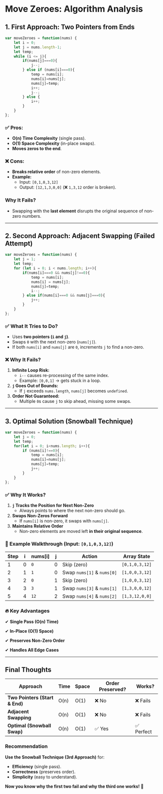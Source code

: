 # **Move Zeroes: Algorithm Analysis**

## **1. First Approach: Two Pointers from Ends**

```jsx
var moveZeroes = function(nums) {
    let i = 0;
    let j = nums.length-1;
    let temp;
    while (i <= j){
        if(nums[j]===0){
            j--;
        } else if (nums[i]===0){
            temp = nums[i];
            nums[i]=nums[j];
            nums[j]=temp;
            i++;
            j--;
        } else {
            i++;
        }
    }
};

```

### **✅ Pros:**

- **O(n) Time Complexity** (single pass).
- **O(1) Space Complexity** (in-place swaps).
- **Moves zeros to the end**.

### **❌ Cons:**

- **Breaks relative order** of non-zero elements.
- **Example:**
    - Input: `[0,1,0,3,12]`
    - Output: `[12,1,3,0,0]` (❌ `1,3,12` order is broken).

### **Why It Fails?**

- Swapping with the **last element** disrupts the original sequence of non-zero numbers.

---

## **2. Second Approach: Adjacent Swapping (Failed Attempt)**

```jsx
var moveZeroes = function(nums) {
    let j = 1;
    let temp;
    for (let i = 0; i < nums.length; i++){
        if(nums[i]===0 && nums[j]!==0){
            temp = nums[i];
            nums[i] = nums[j];
            nums[j]=temp;
            i--;
        } else if(nums[i]===0 && nums[j]===0){
            j++;
        }
    }
};

```

### **✅ What It Tries to Do?**

- Uses **two pointers (`i` and `j`)**.
- Swaps `0` with the next non-zero (`nums[j]`).
- If both `nums[i]` and `nums[j]` are `0`, increments `j` to find a non-zero.

### **❌ Why It Fails?**

1. **Infinite Loop Risk:**
    - `i--` causes re-processing of the same index.
    - Example: `[0,0,1]` → gets stuck in a loop.
2. **`j` Goes Out of Bounds:**
    - If `j` exceeds `nums.length`, `nums[j]` becomes `undefined`.
3. **Order Not Guaranteed:**
    - Multiple `0`s cause `j` to skip ahead, missing some swaps.

---

## **3. Optimal Solution (Snowball Technique)**

```jsx
var moveZeroes = function(nums) {
    let j = 0;
    let temp;
    for(let i = 0; i<nums.length; i++){
        if (nums[i]!==0){
            temp = nums[i];
            nums[i]=nums[j];
            nums[j]=temp;
            j++;
        }
    }
};

```

### **✅ Why It Works?**

1. **`j` Tracks the Position for Next Non-Zero**
    - Always points to where the next non-zero should go.
2. **Swaps Non-Zeros Forward**
    - If `nums[i]` is non-zero, it swaps with `nums[j]`.
3. **Maintains Relative Order**
    - Non-zero elements are moved left **in their original sequence**.

### **🚀 Example Walkthrough (Input: `[0,1,0,3,12]`)**

| **Step** | **i** | **nums[i]** | **j** | **Action** | **Array State** |
| --- | --- | --- | --- | --- | --- |
| 1 | 0 | `0` | 0 | Skip (zero) | `[0,1,0,3,12]` |
| 2 | 1 | `1` | 0 | Swap `nums[1]` & `nums[0]` | `[1,0,0,3,12]` |
| 3 | 2 | `0` | 1 | Skip (zero) | `[1,0,0,3,12]` |
| 4 | 3 | `3` | 1 | Swap `nums[3]` & `nums[1]` | `[1,3,0,0,12]` |
| 5 | 4 | `12` | 2 | Swap `nums[4]` & `nums[2]` | `[1,3,12,0,0]` |

### **🔥 Key Advantages**

✔ **Single Pass (O(n) Time)**

✔ **In-Place (O(1) Space)**

✔ **Preserves Non-Zero Order**

✔ **Handles All Edge Cases**

---

## **Final Thoughts**

| **Approach** | **Time** | **Space** | **Order Preserved?** | **Works?** |
| --- | --- | --- | --- | --- |
| **Two Pointers (Start & End)** | O(n) | O(1) | ❌ No | ❌ Fails |
| **Adjacent Swapping** | O(n) | O(1) | ❌ No | ❌ Fails |
| **Optimal (Snowball Swap)** | O(n) | O(1) | ✅ Yes | ✅ Perfect |

### **Recommendation**

**Use the Snowball Technique (3rd Approach)** for:

- **Efficiency** (single pass).
- **Correctness** (preserves order).
- **Simplicity** (easy to understand).

**Now you know why the first two fail and why the third one works!** 🚀